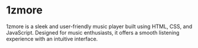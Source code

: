 # 1zmore
1zmore is a sleek and user-friendly music player built using HTML, CSS, and JavaScript. Designed for music enthusiasts, it offers a smooth listening experience with an intuitive interface.
